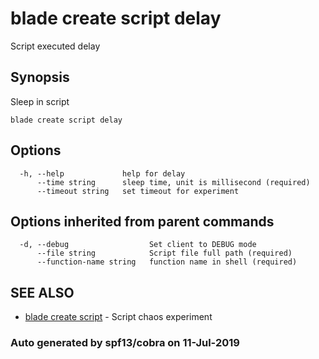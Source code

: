 # blade create script delay

Script executed delay

## Synopsis

Sleep in script

```text
blade create script delay
```

## Options

```text
  -h, --help             help for delay
      --time string      sleep time, unit is millisecond (required)
      --timeout string   set timeout for experiment
```

## Options inherited from parent commands

```text
  -d, --debug                  Set client to DEBUG mode
      --file string            Script file full path (required)
      --function-name string   function name in shell (required)
```

## SEE ALSO

* [blade create script](blade_create_script.md)     - Script chaos experiment

### Auto generated by spf13/cobra on 11-Jul-2019

